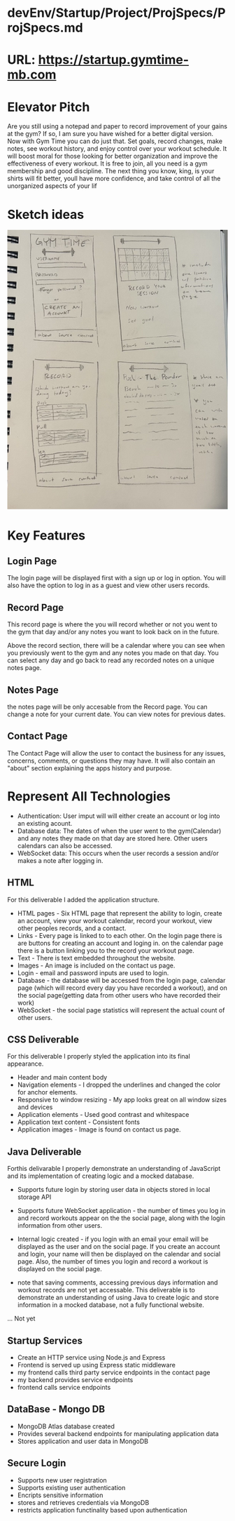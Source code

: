 # devEnv/Startup/Project/ProjSpecs/ProjSpecs.md

# URL: https://startup.gymtime-mb.com

# Elevator Pitch
Are you still using a notepad and paper to record improvement of your gains at the gym? If so, I am sure you have wished for a better digital version. Now with Gym Time you can do just that. Set goals, record changes, make notes, see workout history, and enjoy control over your workout schedule. It will boost moral for those looking for better organization and improve the effectiveness of every workout. It is free to join, all you need is a gym membership and good discipline. The next thing you know, king, is your shirts will fit better, youll have more confidence, and take control of all the unorganized aspects of your lif

# Sketch ideas
![sketches](IMG_2475_2.jpg)

# Key Features
## Login Page
The login page will be displayed first with a sign up or log in option. You will also have the option to log in as a guest and view other users records.

## Record Page
This record page is where the you will record whether or not you went to the gym that day and/or any notes you want to look back on in the future. 

Above the record section, there will be a calendar where you can see when you previously went to the gym and any notes you made on that day. You can select any day and go back to read any recorded notes on a unique notes page. 

## Notes Page
the notes page will be only accesable from the Record page. You can change a note for your current date. You can view notes for previous dates.

## Contact Page
The Contact Page will allow the user to contact the business for any issues, concerns, comments, or questions they may have. It will also contain an "about" section explaining the apps history and purpose. 

# Represent All Technologies
* Authentication: User imput will will either create an account or log into an existing acount.
* Database data: The dates of when the user went to the gym(Calendar) and any notes they made on that day are stored here. Other users calendars can also be accessed.
* WebSocket data: This occurs when the user records a session and/or makes a note after logging in. 

## HTML
For this deliverable I added the application structure.

* HTML pages - Six HTML page that represent the ability to login, create an account, view your workout calendar, record your workout, view other peoples records, and a contact.
* Links - Every page is linked to to each other. On the login page there is are buttons for creating an account and loging in. on the calendar page there is a button linking you to the record your workout page.
* Text - There is text embedded throughout the website.
* Images - An image is included on the contact us page.
* Login - email and password inputs are used to login.
* Database - the database will be accessed from the login page, calendar page (which will record every day you have recorded a workout), and on the social page(getting data from other users who have recorded their work)
* WebSocket - the social page statistics will represent the actual count of other users.

## CSS Deliverable

For this deliverable I properly styled the application into its final appearance.

* Header and main content body
* Navigation elements - I dropped the underlines and changed the color for anchor elements.
* Responsive to window resizing - My app looks great on all window sizes and devices
* Application elements - Used good contrast and whitespace
* Application text content - Consistent fonts
* Application images - Image is found on contact us page.

## Java Deliverable 

Forthis delivarable I properly demonstrate an understanding of JavaScript and its implementation of creating logic and a mocked database. 

* Supports future login by storing user data in objects stored in local storage API 
* Supports future WebSocket application - the number of times you log in and record workouts appear on the the social page, along with the login information from other users.
* Internal logic created - if you login with an email your email will be displayed as the user and on the social page. If you create an account and login, your name will then be displayed on the calendar and social page. Also, the number of times you login and record a workout is displayed on the social page. 

* note that saving comments, accessing previous days information and workout records are not yet accessable. This deliverable is to demonstrate an understanding of using Java to create logic and store information in a mocked database, not a fully functional website.

... Not yet

## Startup Services

* Create an HTTP service using Node.js and Express
* Frontend is served up using Express static middleware
* my frontend calls third party service endpoints in the contact page
* my backend provides service endpoints
* frontend calls service endpoints

## DataBase - Mongo DB

* MongoDB Atlas database created 
* Provides several backend endpoints for manipulating application data
* Stores application and user data in MongoDB

## Secure Login 

* Supports new user registration
* Supports existing user authentication
* Encripts sensitive information
* stores and retrieves credentials via MongoDB
* restricts application functinality based upon authentication

